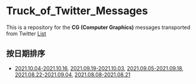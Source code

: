 # Truck_of_Twitter_Messages
This is a repository for the **CG (Computer Graphics)** messages transported from Twitter [List](https://twitter.com/i/lists/1425000300553728001?s=20)

## 按日期排序
- [2021.10.04-2021.10.16](20211004-20211016/README.md), [2021.09.19-2021.10.03](20210919-20211003/README.md), [2021.09.05-2021.09.18](20210905-20210918/README.md), [2021.08.22-2021.09.04](20210822-20210904/README.md), [2021.08.08-2021.08.21](20210808-20210821/README.md)
